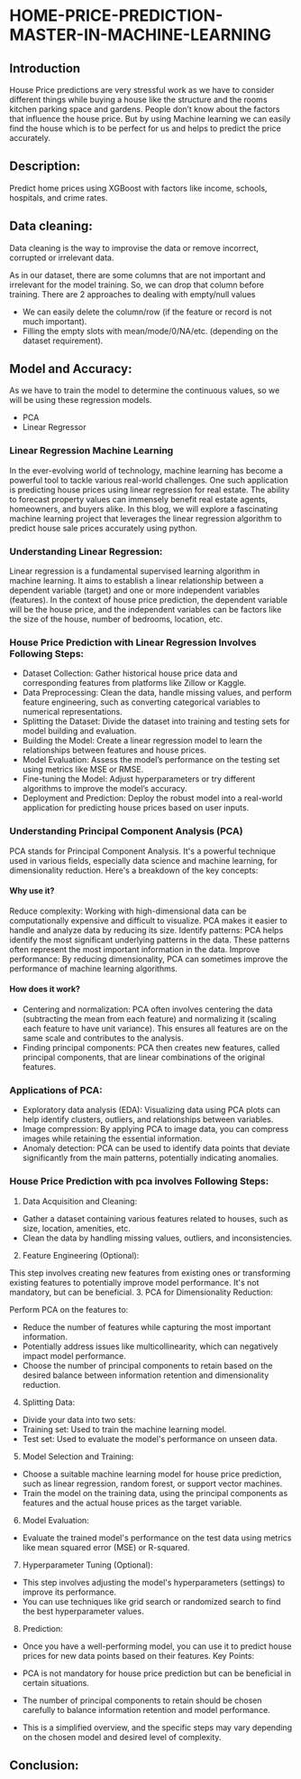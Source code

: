 # HOME-PRICE-PREDICTION-MASTER-IN-MACHINE-LEARNING
## Introduction
House Price predictions are very stressful work as we have to consider different things while buying a house like the structure and the rooms kitchen parking space and gardens. People don’t know about the factors that influence the house price. But by using Machine learning we can easily find the house which is to be perfect for us and helps to predict the price accurately.
## Description: 
Predict home prices using XGBoost with factors like income, schools, hospitals, and crime rates.
## Data cleaning:
Data cleaning is the way to improvise the data or remove incorrect, corrupted or irrelevant data.

As in our dataset, there are some columns that are not important and irrelevant for the model training. So, we can drop that column before training. There are 2 approaches to dealing with empty/null values

* We can easily delete the column/row (if the feature or record is not much important).
* Filling the empty slots with mean/mode/0/NA/etc. (depending on the dataset requirement).
## Model and Accuracy:
As we have to train the model to determine the continuous values, so we will be using these regression models.

* PCA
* Linear Regressor
### Linear Regression Machine Learning
In the ever-evolving world of technology, machine learning has become a powerful tool to tackle various real-world challenges. One such application is predicting house prices using linear regression for real estate. The ability to forecast property values can immensely benefit real estate agents, homeowners, and buyers alike. In this blog, we will explore a fascinating machine learning project that leverages the linear regression algorithm to predict house sale prices accurately using python.
### Understanding Linear Regression:
Linear regression is a fundamental supervised learning algorithm in machine learning. It aims to establish a linear relationship between a dependent variable (target) and one or more independent variables (features). In the context of house price prediction, the dependent variable will be the house price, and the independent variables can be factors like the size of the house, number of bedrooms, location, etc.

### House Price Prediction with Linear Regression Involves Following Steps:

* Dataset Collection: Gather historical house price data and corresponding features from platforms like Zillow or Kaggle.
* Data Preprocessing: Clean the data, handle missing values, and perform feature engineering, such as converting categorical variables to numerical representations.
* Splitting the Dataset: Divide the dataset into training and testing sets for model building and evaluation.
* Building the Model: Create a linear regression model to learn the relationships between features and house prices.
* Model Evaluation: Assess the model’s performance on the testing set using metrics like MSE or RMSE.
* Fine-tuning the Model: Adjust hyperparameters or try different algorithms to improve the model’s accuracy.
* Deployment and Prediction: Deploy the robust model into a real-world application for predicting house prices based on user inputs.

### Understanding Principal Component Analysis (PCA)
PCA stands for Principal Component Analysis. It's a powerful technique used in various fields, especially data science and machine learning, for dimensionality reduction. Here's a breakdown of the key concepts:

#### Why use it?

Reduce complexity: Working with high-dimensional data can be computationally expensive and difficult to visualize. PCA makes it easier to handle and analyze data by reducing its size.
Identify patterns: PCA helps identify the most significant underlying patterns in the data. These patterns often represent the most important information in the data.
Improve performance: By reducing dimensionality, PCA can sometimes improve the performance of machine learning algorithms.
#### How does it work?
* Centering and normalization: PCA often involves centering the data (subtracting the mean from each feature) and normalizing it (scaling each feature to have unit variance). This ensures all features are on the same scale and contributes to the analysis.
* Finding principal components: PCA then creates new features, called principal components, that are linear combinations of the original features. 
### Applications of PCA:
* Exploratory data analysis (EDA): Visualizing data using PCA plots can help identify clusters, outliers, and relationships between variables.
* Image compression: By applying PCA to image data, you can compress images while retaining the essential information.
* Anomaly detection: PCA can be used to identify data points that deviate significantly from the main patterns, potentially indicating anomalies.
### House Price Prediction with pca involves Following Steps:
1. Data Acquisition and Cleaning:

* Gather a dataset containing various features related to houses, such as size, location, amenities, etc.
* Clean the data by handling missing values, outliers, and inconsistencies.
2. Feature Engineering (Optional):

This step involves creating new features from existing ones or transforming existing features to potentially improve model performance. It's not mandatory, but can be beneficial.
3. PCA for Dimensionality Reduction:

Perform PCA on the features to:
* Reduce the number of features while capturing the most important information.
* Potentially address issues like multicollinearity, which can negatively impact model performance.
* Choose the number of principal components to retain based on the desired balance between information retention and dimensionality reduction.
4. Splitting Data:

* Divide your data into two sets:
* Training set: Used to train the machine learning model.
* Test set: Used to evaluate the model's performance on unseen data.
5. Model Selection and Training:

* Choose a suitable machine learning model for house price prediction, such as linear regression, random forest, or support vector machines.
* Train the model on the training data, using the principal components as features and the actual house prices as the target variable.
6. Model Evaluation:

* Evaluate the trained model's performance on the test data using metrics like mean squared error (MSE) or R-squared.
7. Hyperparameter Tuning (Optional):

* This step involves adjusting the model's hyperparameters (settings) to improve its performance.
* You can use techniques like grid search or randomized search to find the best hyperparameter values.
8. Prediction:

* Once you have a well-performing model, you can use it to predict house prices for new data points based on their features.
Key Points:

* PCA is not mandatory for house price prediction but can be beneficial in certain situations.
* The number of principal components to retain should be chosen carefully to balance information retention and model performance.
* This is a simplified overview, and the specific steps may vary depending on the chosen model and desired level of complexity.
## Conclusion:
